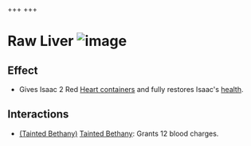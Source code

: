 +++
+++

 # Raw Liver ![image](/image/Raw_Liver.png) 

Effect
--------


* Gives Isaac 2 Red [Heart containers](/wiki/Health "Health") and fully restores Isaac's [health](/wiki/Health "Health").


Interactions
--------------


* [(Tainted Bethany)](/wiki/Tainted_Bethany "Tainted Bethany") [Tainted Bethany](/wiki/Tainted_Bethany "Tainted Bethany"): Grants 12 blood charges.


